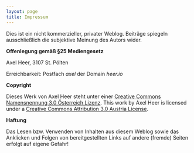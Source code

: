 ```yaml
---
layout: page
title: Impressum
---
```

Dies ist ein nicht kommerzieller, privater Weblog. Beiträge spiegeln ausschließlich die subjektive Meinung des Autors wider.

**Offenlegung gemäß §25 Mediengesetz**

Axel Heer, 3107 St. Pölten

Erreichbarkeit: Postfach *axel* der Domain *heer.io*

**Copyright**

Dieses Werk von Axel Heer steht unter einer [Creative Commons Namensnennung 3.0 Österreich Lizenz][0]. This work by Axel Heer is licensed under a [Creative Commons Attribution 3.0 Austria License][0].

**Haftung**

Das Lesen bzw. Verwenden von Inhalten aus diesem Weblog sowie das Anklicken und Folgen von bereitgestellten Links auf andere (fremde) Seiten erfolgt auf eigene Gefahr!

[0]: http://creativecommons.org/licenses/by/3.0/at/
